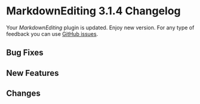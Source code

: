 # MarkdownEditing 3.1.4 Changelog

Your _MarkdownEditing_ plugin is updated. Enjoy new version. For any type of
feedback you can use [GitHub issues][issues].

## Bug Fixes

## New Features

## Changes

[issues]: https://github.com/SublimeText-Markdown/MarkdownEditing/issues
